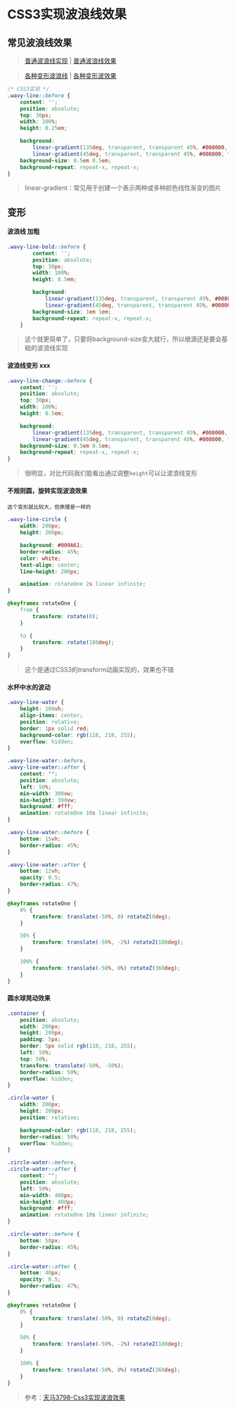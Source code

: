 # CSS3实现波浪线效果

## 常见波浪线效果

> [普通波浪线实现](https://github.com/BrucePhoebus/developer-note/tree/master/知识笔记/大前端/基础/HTML+CSS/CSS/效果/普通波浪线实现.html) | [普通波浪线效果](知识笔记/大前端/基础/HTML+CSS/CSS/效果/常用波浪线.html)

> [各种变形波浪线](https://github.com/BrucePhoebus/developer-note/tree/master/知识笔记/大前端/基础/HTML+CSS/CSS/效果/各种变形波浪线.html) | [各种变形波效果](知识笔记/大前端/基础/HTML+CSS/CSS/效果/各种变形波浪线.html)

```css
/* CSS3实现 */
.wavy-line::before {
    content: '';
    position: absolute;
    top: 30px;
    width: 100%;
    height: 0.25em;

    background:
        linear-gradient(135deg, transparent, transparent 45%, #008000, transparent 55%, transparent 100%),
        linear-gradient(45deg, transparent, transparent 45%, #008000, transparent 55%, transparent 100%);
    background-size: 0.5em 0.5em;
    background-repeat: repeat-x, repeat-x;
}
```

> linear-gradient：常见用于创建一个表示两种或多种颜色线性渐变的图片

## 变形

#### 波浪线 加粗

```css
.wavy-line-bold::before {
		content: '';
		position: absolute;
		top: 30px;
		width: 100%;
		height: 0.5em;

		background:
			linear-gradient(135deg, transparent, transparent 45%, #008000, transparent 55%, transparent 100%),
			linear-gradient(45deg, transparent, transparent 45%, #008000, transparent 55%, transparent 100%);
		background-size: 1em 1em;
		background-repeat: repeat-x, repeat-x;
	}
```

> 这个就更简单了，只要将background-size变大就行，所以根源还是要会基础的波浪线实现

#### 波浪线变形 xxx

```css
.wavy-line-change::before {
	content: '';
	position: absolute;
	top: 30px;
	width: 100%;
	height: 0.5em;

	background:
		linear-gradient(135deg, transparent, transparent 45%, #008000, transparent 55%, transparent 100%),
		linear-gradient(45deg, transparent, transparent 45%, #008000, transparent 55%, transparent 100%);
	background-size: 0.5em 0.5em;
	background-repeat: repeat-x, repeat-x;
}
```

> 很明显，对比代码我们能看出通过调整`height`可以让波浪线变形

#### 不规则圆，旋转实现波浪效果

	这个变形就比较大，但原理是一样的

```css
.wavy-line-circle {
	width: 200px;
	height: 200px;

	background: #009A61;
	border-radius: 45%;
	color: white;
	text-align: center;
	line-height: 200px;

	animation: rotateOne 2s linear infinite;
}

@keyframes rotateOne {
	from {
		transform: rotate(0);
	}

	to {
		transform: rotate(180deg);
	}
}
```

> 这个是通过CSS3的transform动画实现的，效果也不错

#### 水杯中水的波动

```css
.wavy-line-water {
	height: 100vh;
	align-items: center;
	position: relative;
	border: 1px solid red;
	background-color: rgb(118, 218, 255);
	overflow: hidden;
}

.wavy-line-water::before,
.wavy-line-water::after {
	content: "";
	position: absolute;
	left: 50%;
	min-width: 300vw;
	min-height: 300vw;
	background: #fff;
	animation: rotateOne 10s linear infinite;
}

.wavy-line-water::before {
	bottom: 15vh;
	border-radius: 45%;
}

.wavy-line-water::after {
	bottom: 12vh;
	opacity: 0.5;
	border-radius: 47%;
}

@keyframes rotateOne {
	0% {
		transform: translate(-50%, 0) rotateZ(0deg);
	}

	50% {
		transform: translate(-50%, -2%) rotateZ(180deg);
	}

	100% {
		transform: translate(-50%, 0%) rotateZ(360deg);
	}
}
```

#### 圆水球晃动效果

```css
.container {
	position: absolute;
	width: 200px;
	height: 200px;
	padding: 5px;
	border: 5px solid rgb(118, 218, 255);
	left: 50%;
	top: 50%;
	transform: translate(-50%, -50%);
	border-radius: 50%;
	overflow: hidden;
}

.circle-water {
	width: 200px;
	height: 200px;
	position: relative;

	background-color: rgb(118, 218, 255);
	border-radius: 50%;
	overflow: hidden;
}

.circle-water::before,
.circle-water::after {
	content: "";
	position: absolute;
	left: 50%;
	min-width: 400px;
	min-height: 400px;
	background: #fff;
	animation: rotateOne 10s linear infinite;
}

.circle-water::before {
	bottom: 50px;
	border-radius: 45%;
}

.circle-water::after {
	bottom: 40px;
	opacity: 0.5;
	border-radius: 47%;
}

@keyframes rotateOne {
	0% {
		transform: translate(-50%, 0) rotateZ(0deg);
	}

	50% {
		transform: translate(-50%, -2%) rotateZ(180deg);
	}

	100% {
		transform: translate(-50%, 0%) rotateZ(360deg);
	}
}
```

> 参考：[天马3798-Css3实现波浪效果](https://www.cnblogs.com/tianma3798/p/9718297.html)
